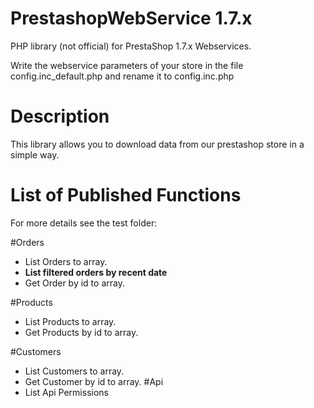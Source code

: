 # PrestashopWebService 1.7.x
PHP library (not official) for PrestaShop 1.7.x Webservices.

Write the webservice parameters of your store in the file config.inc_default.php and rename it to config.inc.php

# Description
This library allows you to download data from our prestashop store in a simple way.

# List of Published Functions
For more details see the test folder:

#Orders
- List Orders to array.
- **List filtered orders by recent date**
- Get Order by id to array.

#Products
- List Products to array.
- Get Products by id to array.

#Customers
- List Customers to array.
- Get Customer by id to array.
#Api
- List Api Permissions
